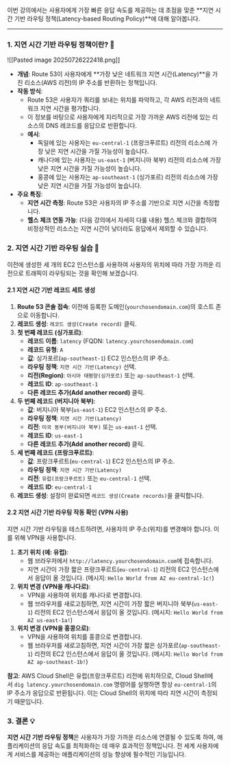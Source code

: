 
이번 강의에서는 사용자에게 가장 빠른 응답 속도를 제공하는 데 초점을 맞춘 **지연 시간 기반 라우팅 정책(Latency-based Routing Policy)**에 대해 알아봅니다.

---

### 1. 지연 시간 기반 라우팅 정책이란? 🤔

![[Pasted image 20250726222418.png]]

- **개념**: Route 53이 사용자에게 **가장 낮은 네트워크 지연 시간(Latency)**을 가진 리소스(AWS 리전)의 IP 주소를 반환하는 정책입니다.
- **작동 방식**:
    - Route 53은 사용자가 쿼리를 보내는 위치를 파악하고, 각 AWS 리전과의 네트워크 지연 시간을 평가합니다.
    - 이 정보를 바탕으로 사용자에게 지리적으로 가장 가까운 AWS 리전에 있는 리소스의 DNS 레코드를 응답으로 반환합니다.
    - **예시**:
        - 독일에 있는 사용자는 `eu-central-1` (프랑크푸르트) 리전의 리소스에 가장 낮은 지연 시간을 가질 가능성이 높습니다.
        - 캐나다에 있는 사용자는 `us-east-1` (버지니아 북부) 리전의 리소스에 가장 낮은 지연 시간을 가질 가능성이 높습니다.
        - 홍콩에 있는 사용자는 `ap-southeast-1` (싱가포르) 리전의 리소스에 가장 낮은 지연 시간을 가질 가능성이 높습니다.
- **주요 특징**:
    - **지연 시간 측정**: Route 53은 사용자의 IP 주소를 기반으로 지연 시간을 측정합니다.
    - **헬스 체크 연동 가능**: (다음 강의에서 자세히 다룰 내용) 헬스 체크와 결합하여 비정상적인 리소스는 지연 시간이 낮더라도 응답에서 제외할 수 있습니다.

### 2. 지연 시간 기반 라우팅 실습 🧪

이전에 생성한 세 개의 EC2 인스턴스를 사용하여 사용자의 위치에 따라 가장 가까운 리전으로 트래픽이 라우팅되는 것을 확인해 보겠습니다.

#### 2.1 지연 시간 기반 레코드 세트 생성

1. **Route 53 콘솔 접속**: 이전에 등록한 도메인(`yourchosendomain.com`)의 호스트 존으로 이동합니다.
2. **레코드 생성**: `레코드 생성(Create record)` 클릭.
3. **첫 번째 레코드 (싱가포르)**:
    - **레코드 이름**: `latency` (FQDN: `latency.yourchosendomain.com`)
    - **레코드 유형**: `A`
    - **값**: 싱가포르(`ap-southeast-1`) EC2 인스턴스의 IP 주소.
    - **라우팅 정책**: `지연 시간 기반(Latency)` 선택.
    - **리전(Region)**: `아시아 태평양(싱가포르)` 또는 `ap-southeast-1` 선택.
    - **레코드 ID**: `ap-southeast-1`
    - **다른 레코드 추가(Add another record)** 클릭.
4. **두 번째 레코드 (버지니아 북부)**:
    - **값**: 버지니아 북부(`us-east-1`) EC2 인스턴스의 IP 주소.
    - **라우팅 정책**: `지연 시간 기반(Latency)`
    - **리전**: `미국 동부(버지니아 북부)` 또는 `us-east-1` 선택.
    - **레코드 ID**: `us-east-1`
    - **다른 레코드 추가(Add another record)** 클릭.
5. **세 번째 레코드 (프랑크푸르트)**:
    - **값**: 프랑크푸르트(`eu-central-1`) EC2 인스턴스의 IP 주소.
    - **라우팅 정책**: `지연 시간 기반(Latency)`
    - **리전**: `유럽(프랑크푸르트)` 또는 `eu-central-1` 선택.
    - **레코드 ID**: `eu-central-1`
6. **레코드 생성**: 설정이 완료되면 `레코드 생성(Create records)`을 클릭합니다.

#### 2.2 지연 시간 기반 라우팅 작동 확인 (VPN 사용)

지연 시간 기반 라우팅을 테스트하려면, 사용자의 IP 주소(위치)를 변경해야 합니다. 이를 위해 VPN을 사용합니다.

1. **초기 위치 (예: 유럽)**:
    - 웹 브라우저에서 `http://latency.yourchosendomain.com`에 접속합니다.
    - 지연 시간이 가장 짧은 프랑크푸르트(`eu-central-1`) 리전의 EC2 인스턴스에서 응답이 올 것입니다. (메시지: `Hello World from AZ eu-central-1c!`)
2. **위치 변경 (VPN을 캐나다로)**:
    - VPN을 사용하여 위치를 캐나다로 변경합니다.
    - 웹 브라우저를 새로고침하면, 지연 시간이 가장 짧은 버지니아 북부(`us-east-1`) 리전의 EC2 인스턴스에서 응답이 올 것입니다. (메시지: `Hello World from AZ us-east-1a!`)
3. **위치 변경 (VPN을 홍콩으로)**:
    - VPN을 사용하여 위치를 홍콩으로 변경합니다.
    - 웹 브라우저를 새로고침하면, 지연 시간이 가장 짧은 싱가포르(`ap-southeast-1`) 리전의 EC2 인스턴스에서 응답이 올 것입니다. (메시지: `Hello World from AZ ap-southeast-1b!`)

**참고**: AWS Cloud Shell은 유럽(프랑크푸르트) 리전에 위치하므로, Cloud Shell에서 `dig latency.yourchosendomain.com` 명령어를 실행하면 항상 `eu-central-1`의 IP 주소가 응답으로 반환됩니다. 이는 Cloud Shell의 위치에 따라 지연 시간이 측정되기 때문입니다.

### 3. 결론 💡

**지연 시간 기반 라우팅 정책**은 사용자가 가장 가까운 리소스에 연결될 수 있도록 하여, 애플리케이션의 응답 속도를 최적화하는 데 매우 효과적인 정책입니다. 전 세계 사용자에게 서비스를 제공하는 애플리케이션의 성능 향상에 필수적인 기능입니다.
